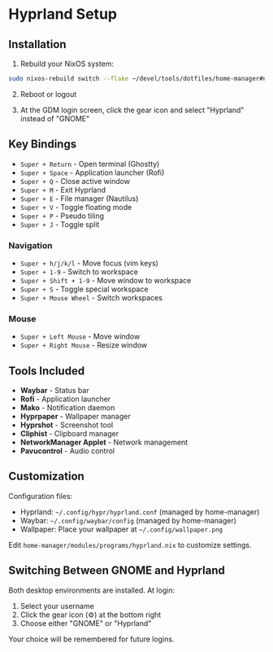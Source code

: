 # Hyprland Setup

## Installation

1. Rebuild your NixOS system:
```bash
sudo nixos-rebuild switch --flake ~/devel/tools/dotfiles/home-manager#nixos
```

2. Reboot or logout

3. At the GDM login screen, click the gear icon and select "Hyprland" instead of "GNOME"

## Key Bindings

- `Super + Return` - Open terminal (Ghostty)
- `Super + Space` - Application launcher (Rofi)
- `Super + Q` - Close active window
- `Super + M` - Exit Hyprland
- `Super + E` - File manager (Nautilus)
- `Super + V` - Toggle floating mode
- `Super + P` - Pseudo tiling
- `Super + J` - Toggle split

### Navigation
- `Super + h/j/k/l` - Move focus (vim keys)
- `Super + 1-9` - Switch to workspace
- `Super + Shift + 1-9` - Move window to workspace
- `Super + S` - Toggle special workspace
- `Super + Mouse Wheel` - Switch workspaces

### Mouse
- `Super + Left Mouse` - Move window
- `Super + Right Mouse` - Resize window

## Tools Included

- **Waybar** - Status bar
- **Rofi** - Application launcher
- **Mako** - Notification daemon
- **Hyprpaper** - Wallpaper manager
- **Hyprshot** - Screenshot tool
- **Cliphist** - Clipboard manager
- **NetworkManager Applet** - Network management
- **Pavucontrol** - Audio control

## Customization

Configuration files:
- Hyprland: `~/.config/hypr/hyprland.conf` (managed by home-manager)
- Waybar: `~/.config/waybar/config` (managed by home-manager)
- Wallpaper: Place your wallpaper at `~/.config/wallpaper.png`

Edit `home-manager/modules/programs/hyprland.nix` to customize settings.

## Switching Between GNOME and Hyprland

Both desktop environments are installed. At login:
1. Select your username
2. Click the gear icon (⚙️) at the bottom right
3. Choose either "GNOME" or "Hyprland"

Your choice will be remembered for future logins.
